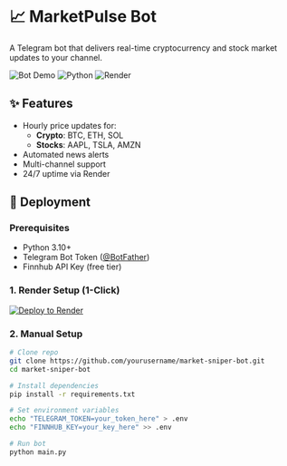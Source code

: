 # 📈 MarketPulse Bot

A Telegram bot that delivers real-time cryptocurrency and stock market updates to your channel.

![Bot Demo](https://img.shields.io/badge/status-active-brightgreen) 
![Python](https://img.shields.io/badge/python-3.10%2B-blue)
![Render](https://img.shields.io/badge/deployed%20on-render-5f45bb)

## ✨ Features
- Hourly price updates for:
  - **Crypto**: BTC, ETH, SOL
  - **Stocks**: AAPL, TSLA, AMZN
- Automated news alerts
- Multi-channel support
- 24/7 uptime via Render

## 🚀 Deployment

### Prerequisites
- Python 3.10+
- Telegram Bot Token ([@BotFather](https://t.me/BotFather))
- Finnhub API Key (free tier)

### 1. Render Setup (1-Click)
[![Deploy to Render](https://render.com/images/deploy-to-render-button.svg)](https://render.com/deploy?repo=https://github.com/yourusername/market-sniper-bot)

### 2. Manual Setup
```bash
# Clone repo
git clone https://github.com/yourusername/market-sniper-bot.git
cd market-sniper-bot

# Install dependencies
pip install -r requirements.txt

# Set environment variables
echo "TELEGRAM_TOKEN=your_token_here" > .env
echo "FINNHUB_KEY=your_key_here" >> .env

# Run bot
python main.py
